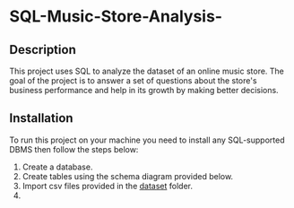 # SQL-Music-Store-Analysis-
## Description 
This project uses SQL to analyze the dataset of an online music store. The goal of the project is to answer a set of questions about the store's business performance and help in its growth by making better decisions.
## Installation
To run this project on your machine you need to install any SQL-supported DBMS then follow the steps below:
1. Create a database.
2. Create tables using the schema diagram provided below.
3. Import csv files provided in the <a href="">dataset</a> folder.
4. 
